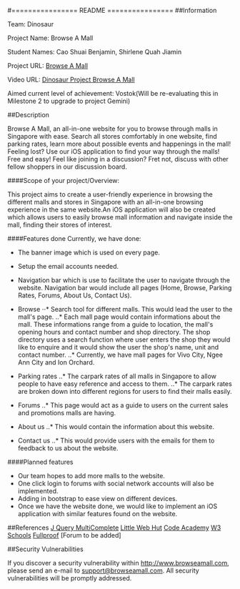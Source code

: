 #================  README ================
##Information

Team: Dinosaur

Project Name: Browse A Mall

Student Names: Cao Shuai Benjamin, Shirlene Quah Jiamin

Project URL: [Browse A Mall](http://www.browseamall.com )
		
Video URL: [Dinosaur Project Browse A Mall](https://youtu.be/osQjStOAci0?t=8336)
					  
Aimed current level of achievement: Vostok(Will be re-evaluating this in Milestone 2 
 									to upgrade to project Gemini)


##Description

Browse A Mall, an all-in-one website for you to browse through malls in Singapore with ease. Search all stores comfortably 
in one website, find parking rates, learn more about possible events and happenings in the mall! Feeling lost? Use our iOS application
to find your way through the malls! Free and easy! Feel like joining in a discussion? Fret not, discuss with other fellow shoppers in our 
discussion board.

####Scope of your project/Overview: 

This project aims to create a user-friendly experience in browsing the different malls and stores in Singapore with an all-in-one browsing 
experience in the same website.An iOS application will also be created which allows users to easily browse mall information and navigate
inside the mall, finding their stores of interest. 

####Features done
Currently, we have done:
* The banner image which is used on every page.
* Setup the email accounts needed.
* Navigation bar which is use to facilitate the user to navigate through the website. Navigation bar would include all pages (Home, Browse, Parking Rates, Forums, About Us, Contact Us).

* Browse
⋅⋅* Search tool for different malls. This would lead the user to the mall's page. 
..* Each mall page would contain informations about the mall. These informations range from a guide to location,
the mall's opening hours and contact number and shop directory. The shop directory uses a search function where user enters the shop they would like to enquire and it would show the user the shop's name, unit and contact number.
..* Currently, we have mall pages for Vivo City, Ngee Ann City and Ion Orchard.

* Parking rates
..* The carpark rates of all malls in Singapore to allow people to have easy reference and access to them.
..* The carpark rates are broken down into different regions for users to find their malls easily.

* Forums
..* This page would act as a guide to users on the current sales and promotions malls are having. 

* About us 
..* This would contain the information about this website. 

* Contact us
..* This would provide users with the emails for them to feedback to us about the website.

####Planned features
* Our team hopes to add more malls to the website. 
* One click login to forums with social network accounts will also be implemented. 
* Adding in bootstrap to ease view on different devices.
* Once we have the website done, we would like to implement an iOS application with similar features found on the website.

##References
[J Query MultiComplete](http://tomhallam.github.io/jQuery-Multicomplete/)
[Little Web Hut](http://www.littlewebhut.com/)
[Code Academy](http://www.codecademy.com/)
[W3 Schools](http://www.w3schools.com/)
[Fullproof](http://reyesr.github.io/fullproof/)
[Forum to be added]

##Security Vulnerabilities

If you discover a security vulnerability within http://www.browseamall.com, 
please send an e-mail to support@browseamall.com. All security vulnerabilities
will be promptly addressed.
